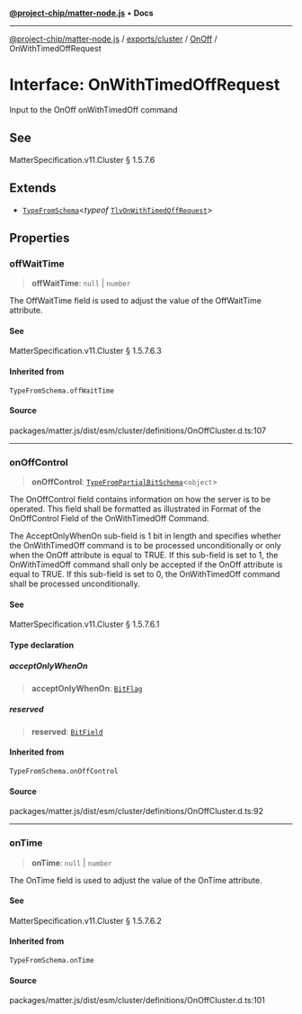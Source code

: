 [**@project-chip/matter-node.js**](../../../../../README.md) • **Docs**

***

[@project-chip/matter-node.js](../../../../../modules.md) / [exports/cluster](../../../README.md) / [OnOff](../README.md) / OnWithTimedOffRequest

# Interface: OnWithTimedOffRequest

Input to the OnOff onWithTimedOff command

## See

MatterSpecification.v11.Cluster § 1.5.7.6

## Extends

- [`TypeFromSchema`](../../../../tlv/README.md#typefromschemas)\<*typeof* [`TlvOnWithTimedOffRequest`](../README.md#tlvonwithtimedoffrequest)\>

## Properties

### offWaitTime

> **offWaitTime**: `null` \| `number`

The OffWaitTime field is used to adjust the value of the OffWaitTime attribute.

#### See

MatterSpecification.v11.Cluster § 1.5.7.6.3

#### Inherited from

`TypeFromSchema.offWaitTime`

#### Source

packages/matter.js/dist/esm/cluster/definitions/OnOffCluster.d.ts:107

***

### onOffControl

> **onOffControl**: [`TypeFromPartialBitSchema`](../../../../schema/README.md#typefrompartialbitschemat)\<`object`\>

The OnOffControl field contains information on how the server is to be operated. This field shall be
formatted as illustrated in Format of the OnOffControl Field of the OnWithTimedOff Command.

The AcceptOnlyWhenOn sub-field is 1 bit in length and specifies whether the OnWithTimedOff command is to be
processed unconditionally or only when the OnOff attribute is equal to TRUE. If this sub-field is set to 1,
the OnWithTimedOff command shall only be accepted if the OnOff attribute is equal to TRUE. If this sub-field
is set to 0, the OnWithTimedOff command shall be processed unconditionally.

#### See

MatterSpecification.v11.Cluster § 1.5.7.6.1

#### Type declaration

##### acceptOnlyWhenOn

> **acceptOnlyWhenOn**: [`BitFlag`](../../../../schema/README.md#bitflag)

##### reserved

> **reserved**: [`BitField`](../../../../schema/README.md#bitfield)

#### Inherited from

`TypeFromSchema.onOffControl`

#### Source

packages/matter.js/dist/esm/cluster/definitions/OnOffCluster.d.ts:92

***

### onTime

> **onTime**: `null` \| `number`

The OnTime field is used to adjust the value of the OnTime attribute.

#### See

MatterSpecification.v11.Cluster § 1.5.7.6.2

#### Inherited from

`TypeFromSchema.onTime`

#### Source

packages/matter.js/dist/esm/cluster/definitions/OnOffCluster.d.ts:101
